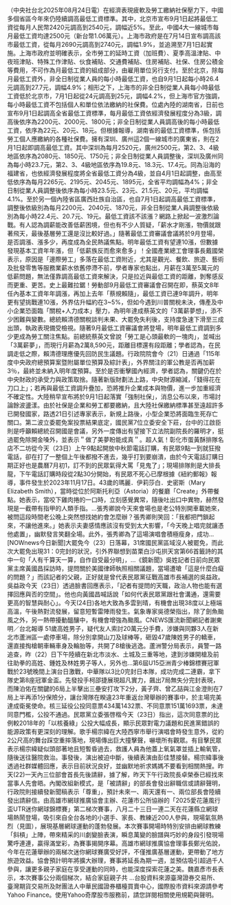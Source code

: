 （中央社台北2025年08月24日電）在經濟表現疲軟及勞工繳納社保壓力下，中國多個省區今年來仍陸續調高最低工資標準。其中，北京市宣布9月1日起將最低工資從每月人民幣2420元調高到2540元，調幅近5%。至此，中國4大一線城市每月最低工資均達2500元（新台幣1.06萬元）。上海市政府是在7月14日宣布調高該市最低工資，從每月2690元調高到2740元，調幅1.9%，並追溯至7月1日起實施。上海市政府並明確表示，全市勞工的延時工資（加班費）、夏季高溫津貼、中夜班津貼、特殊工作津貼、伙食補貼、交通費補貼、住房補貼、社保、住房公積金等費用，不可作為月最低工資的組成部分，由雇用單位另行支付。至於北京，除每月最低工資外，非全日制從業人員的每小時最低工資，也自9月1日起每小時26.4元調高到27.7元，調幅4.9%；相形之下，上海市的非全日制從業人員每小時最低工資低於北京市，7月1日起從24元調高到25元，調幅4.2%，但上海市官方強調，每小時最低工資不包括個人和單位依法繳納的社保費。位處內陸的湖南省，日前也宣布9月1日起調高全省最低工資標準，每月最低工資依經濟發展程度分為3級，調高後依序為2200元、2000元、1800元；非全日制從業人員調高後的每小時最低工資，依序為22元、20元、18元。但根據報導，湖南省的最低工資標準，係包括勞工個人應繳納的各種社保費。擁有深圳、廣州這2個一線城市的廣東省，則在2月1日起即調高最低工資。其中深圳為每月2520元，廣州2500元，第2、3、4級地區依序為2080元、1850元、1750元；非全日制從業人員調整後，深圳及廣州同為每小時23.7元，第2、3、4級地區依序為19.8元、18.3元、17.4元。同為沿海的福建省，也依經濟發展程度將全省最低工資分為4級，並自4月1日起調整，由高至低依序為每月2265元、2195元、2045元、1895元，全省平均調幅為4%；非全日制從業人員調整後依序為每小時23.5元、23元、21.5元、20元，平均調幅4.1%。至於另一個內陸省區廣西壯族自治區，也自7月1日起調高最低工資標準，調整後依級別為每月2200元、2040元、1870元，非全日制從業人員調整後依級別為每小時22.4元、20.7元、19元。最低工資該不該漲？網路上掀起一波激烈論戰。有人認為調薪能改善低薪困境，但也有不少人質疑，「薪水才剛漲，物價就跟著飛天，最後基層勞工還是沒比較好過。」隨著最低工資審議會議將於9月登場，是否調漲、漲多少，再度成為全民熱議焦點。明年最低工資有望連10漲，但數據發現基本工資年年漲，但「低薪族反而愈來愈多」！全國產業總工會理事長戴國榮表示，原因是「邊際勞工」多落在最低工資附近，尤其是觀光、餐飲、旅遊、藝術及批發零售等服務業薪水依舊停滯不前，學者專家也點出，月薪在3萬至5萬元的低薪問題，無法僅靠調高最低工資來解決，只是拉近與最低工資的距離，剝奪感反而更重、更苦。史上最難拉鋸！勞動部9月最低工資審議會召開在即，蔡英文8年任內基本工資年年調漲，再加上去年「蔡規賴隨」，最低工資已連9年調升，明年更有望挑戰連10漲，外界估升幅約在3~5%，但如今遇到川普關稅未決，傳產及中小企業恐面臨「關稅+人力成本」壓力，為明年達成蔡英文的「3萬薪夢想」，添不少困難與變數。總統賴清德關稅談判未果、大罷免失利後，支持度急速下滑至三成出頭，執政表現備受檢視。隨著9月最低工資審議會將登場，明年最低工資調到多少更成為勞工關注焦點。前總統蔡英文曾說「勞工是心頭最軟的一塊肉」，並喊出「3萬薪夢」，而現行月薪為2萬8,590元，距離目標還有段距離；學者認為，在民調走低之際，賴清德理應優先回防民生議題。行政院院會今（21）日通過「115年度中央政府總預算案暨附屬單位預算及綜計表」，外界關注的軍公教是否再加薪3％，最終並未納入明年度預算。至於是否衝擊國內經濟，學者認為，關鍵仍在於中央財政的承受力與政策取捨。隨著新版財劃法上路，中央財源縮減，「錢得花在刀口上」；若再與最低工資調升疊加，恐將推升企業成本與物價，進一步加重經濟不確定性。大陸稍早宣布將於9月1日起落實「強制社保」，消息公布以來，市場討論餘波盪漾。由於社保是企業和勞工都要繳納，且大陸社保繳納標準甚至遠超許多已開發國家，路透21日引述專家表示，新規上路後，小型企業恐將面臨生死存亡關口。第二波立委罷免案投票結果底定，國民黨7位立委安全下莊，台中的江啟臣則是呼籲賴總統召開國是會議，另外一度傳出有望接下立法院副院長的羅明才，挺過罷免除開金嗓外，並表示＂做了美夢盼能成真＂。超人氣！彰化市蛋黃酥排隊名店不二坊從今天（23日）上午9點起開放中秋節電話訂購，有民眾9點一到就狂撥電話，卻在打了一整個上午後都撥不進去，幾乎打到要崩潰，由於今天電話訂購日期正好也是農曆7月初1，訂不到的民眾氣得大罵「見鬼了」；現場排隊則是大排長龍，下午電話訂購時段從2點30分開始，有民眾不死心已摩根據《紐約郵報》報導，事件發生於2023年11月17日。43歲的瑪麗．伊莉莎白．史密斯（Mary Elizabeth Smith），當時從位於阿斯托利亞（Astoria）的餐廳「Create」外帶餐點。她表示，當咬下雞肉捲的一口時，立刻感覺異常，隨後吐出口中異物，赫然發現是一截帶有指甲的人類手指。...張秀卿說今天來會場也是老公特別開車載她來，被問這段時間老公晚上突然想找她約會怎麼辦？張秀卿則笑回：「我都把門鎖起來，不讓他進來。」她表示夫妻感情應該沒有受到太大影響，「今天晚上唱完就讓憑他處置」，幽默發言笑翻全場。此外，張秀卿為了這場演唱會積極瘦身，成功...[NOWnews今日新聞]大罷免今（23）日落幕，31席國民黨區域沒人被罷免，而此次大罷免出現31：0完封的狀況，引外界聯想到苗栗白沙屯拱天宮第66首籤詩的其中一句「人有千算天一算，自作自受最分明」，...《鏡新聞》吳姓記者日前向民眾黨主席黃國昌採訪時，提問關於美國律師執照相關議題，當場遭嗆「這是什麼白癡的問題？」而該記者的父親，正好就是曾代表民眾黨征戰高雄市長補選的吳益政。吳益政今天（23日）透過臉書回應表示，「記者有提問的天職，政治人物也能有選擇回應與否的空間」。他也向黃國昌喊話說「如何代表民眾黨跟社會溝通，還需要更高的智慧與耐心」。今天(24日)各地大致為多雲到晴，有機會出現38度以上極端高溫，午後熱對流發展，留意短暫雷陣雨發生。氣象專家吳德榮指出，除了劍魚颱風之外，另一熱帶擾動醞釀中，有機會增強為颱風。CNEWS匯流新聞網記者謝東明／台北報導 51歲高姓男子，疑代友人索討20萬元分手費，涉嫌與同夥3人在新北市蘆洲區一處停車場，除分別拿開山刀及球棒等，砸毀47歲陳姓男子的轎車，還直接掏槍朝車輛車身及輪胎等，共開了8槍後逃逸。蘆洲警分局表示，員警一路追查，昨（22）日下午陸續在新北市淡水、土城及三重等地，逮到涉嫌開槍及前往助拳的高姓、鍾姓及林姓男子等人，另外也...第6屆U15亞洲青少棒錦標賽冠軍戰於23號晚間上演台日激戰，中華隊以3比0完封日本隊，成功完成二連霸，拿下隊史第8座冠軍金盃。先發投手柯邵捷展現超凡實力，飆出7局無失分完封表現，而陳泊佑在關鍵的6局上半擊出三壘安打攻下2分，黃子齊、曾乙喆與江金澄則在7局上半再添1分保險分，讓台灣隊在睽違23年重返台灣舉辦的賽事中，於主場完美達成衛冕使命。核三延役公投同意票434萬1432票、不同意票151萬1693票，未達同意門檻，公投不通過。民眾黨立委張啓楷今天（23日）指出，這次同意票的比例較2018年的「以核養綠」公投大幅成長，顯示民眾對電力議題和民進黨錯誤的能源政策有更深刻的理解。歌手楊宗緯在大陸西寧市舉行演唱會時發生意外，從約2公尺高的舞台踩空重摔落地，現場傳出巨大撞擊聲，嚇壞所有觀眾。有目擊民眾表示楊宗緯疑似頭部著地且短暫昏過去，救護人員為他蓋上氧氣罩並插上輸氧管，隨後送往醫院救治。事發後，演出被迫中斷，後續表演由彭佳慧接替。楊宗緯事後透過社群媒體回應，表示目前狀況良好，並幽默地祈求媽媽不要看到相關熱搜。昨天(22)一天內三位部會首長先後請辭，據了解，昨天下午行政院長卓榮泰已經找來當事人先會晤。內閣改組新模式，是「被請辭」的部長會發出辭職信或請辭聲明，行政院則接續發新聞稿表示「尊重」，預計未來一、兩天還有一、兩位部長會陸續發出請辭信。由高雄市網球推廣協會主辦、花蓮市公所協辦的「2025愛花蓮風行盃UTR迷你網球錦標賽」第二梯次賽事，八月二十三日一連二天在花蓮縣立網球場熱鬧登場，吸引來自全台各地的小選手、家長、教練近200人參與，現場氣氛熱烈（見圖），展現基層網球運動的蓬勃發展。本次賽事開場時特別安排由網球教練「斜槓」上陣，帶來精采的川劇變臉表演，瞬息萬變的臉譜與巧妙的身段引發現場驚呼連連，贏得滿堂彩，為賽事揭開序幕。高雄市網球推廣協會理事長鄭光佑說，今年在花蓮舉辦的兩梯次迷你網球賽廣受好評，不僅推廣基層運動，更帶動了地方旅遊效益。協會預計明年將擴大辦理，賽事將延長為期一週，並預估吸引超過千人參與，讓更多親子家庭在享受運動的同時，也能深度探索花蓮之美。魏嘉彥市長表示，本次賽事公分兩個梯次，結合家庭親子共 ...台股資料來源臺灣證券交易所、臺灣期貨交易所及財團法人中華民國證券櫃檯買賣中心，國際股市資料來源請參考Yahoo Finance。使用Yahoo奇摩股市服務前，請您詳閱相關使用規範與聲明。